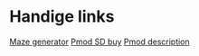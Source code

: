 # Handige links

[Maze generator](https://keesiemeijer.github.io/maze-generator/#generate)
[Pmod SD buy](https://digilent.com/reference/pmod/pmodsd/start?redirect=1)
[Pmod description](https://forum.digilentinc.com/topic/17451-basys-3-usb-storage-compatibility/)
